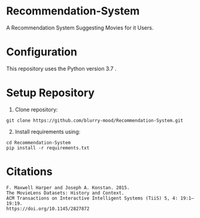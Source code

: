 # Recommendation-System
A Recommendation System Suggesting Movies for it Users.


# Configuration
This repository uses the Python version 3.7 .

# Setup Repository
1. Clone repository:
```shell
git clone https://github.com/blurry-mood/Recommendation-System.git
```

2. Install requirements using:
```shell
cd Recommendation-System
pip install -r requirements.txt 
```

# Citations
```
F. Maxwell Harper and Joseph A. Konstan. 2015.
The MovieLens Datasets: History and Context.
ACM Transactions on Interactive Intelligent Systems (TiiS) 5, 4: 19:1–19:19.
https://doi.org/10.1145/2827872
```
